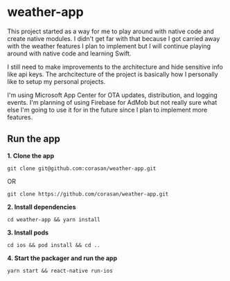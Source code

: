 # weather-app

This project started as a way for me to play around with native code and create native modules. I didn't get far with that because I got carried away with the weather features I plan to implement but I will continue playing around with native code and learning Swift.

I still need to make improvements to the architecture and hide sensitive info like api keys. The archcitecture of the project is basically how I personally like to setup my personal projects.

I'm using Microsoft App Center for OTA updates, distribution, and logging events. I'm planning of using Firebase for AdMob but not really sure what else I'm going to use it for in the future since I plan to implement more features.


## Run the app

**1. Clone the app**

`git clone git@github.com:corasan/weather-app.git`

OR

`git clone https://github.com/corasan/weather-app.git`

**2. Install dependencies**

`cd weather-app && yarn install`

**3. Install pods**

`cd ios && pod install && cd ..`

**4. Start the packager and run the app**

`yarn start && react-native run-ios`
